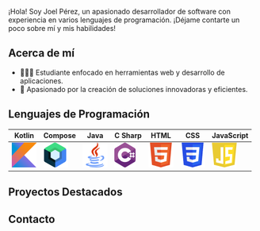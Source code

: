 ¡Hola! Soy Joel Pérez, un apasionado desarrollador de software con experiencia en varios lenguajes de programación. ¡Déjame contarte un poco sobre mí y mis habilidades!

## Acerca de mí
- 👨🏻‍💻 Estudiante enfocado en herramientas web y desarrollo de aplicaciones.
- 🚀 Apasionado por la creación de soluciones innovadoras y eficientes.

## Lenguajes de Programación

| Kotlin | Compose | Java | C Sharp | HTML | CSS | JavaScript |
|--------|---------|------|---------|------|-----|------------|
| ![Kotlin](https://github.com/JoelPMrz/Portafolio/raw/main/img/Logo-Kotlin.png) | ![Compose](https://github.com/JoelPMrz/Portafolio/raw/main/img/Lodo-compose.png) | ![Java](https://github.com/JoelPMrz/Portafolio/raw/main/img/Logo-Java.png) | ![C Sharp](https://github.com/JoelPMrz/Portafolio/blob/main/img/Icono%20csharp.png) | ![HTML](https://github.com/JoelPMrz/Portafolio/raw/main/img/Logo-HTML5.png) | ![CSS](https://github.com/JoelPMrz/Portafolio/raw/main/img/Logo-CSS3.png) | ![JavaScript](https://github.com/JoelPMrz/Portafolio/raw/main/img/Logo-js.png) |

## Proyectos Destacados
<!-- Tus proyectos destacados aquí -->

## Contacto
<!-- Tus opciones de contacto aquí -->
